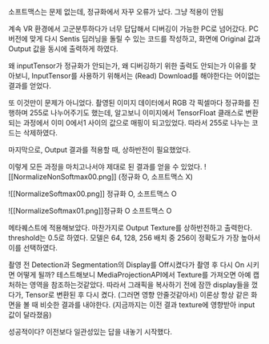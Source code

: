 소프트맥스는 문제 없는데, 정규화에서 자꾸 오류가 났다. 그냥 적용이 안됨

계속 VR 환경에서 고군분투하다가 너무 답답해서 디버깅이 가능한 PC로 넘어갔다. 
PC 버전에 맞게 다시 Sentis 딥러닝을 돌릴 수 있는 코드를 작성하고, 화면에 Original 값과 Output 값을 동시에 출력하게 하였다.

왜 inputTensor가 정규화가 안되는가, 왜 디버깅하기 위한 출력도 안되는가 이유를 찾아보니, InputTensor를 사용하기 위해서는 (Read) Download를 해야한다는 어이없는 결과를 얻었다.

또 이것만이 문제가 아니었다. 촬영된 이미지 데이터에서 RGB 각 픽셀마다 정규화를 진행하며 255로 나누어주기도 했는데, 알고보니 이미지에서 TensorFloat 클래스로 변환되는 과정에서 이미 0에서1 사이의 값으로 매핑이 되고있었다. 따라서 255로 나누는 코드는 삭제하였다.

마지막으로, Output 결과를 적용할 때, 상하반전이 필요했었다.

이렇게 모든 과정을 마치고나서야 제대로 된 결과를 얻을 수 있었다.
![[NormalizeNonSoftmax00.png]]
(정규화 O, 소프트맥스 X)

![[NormalizeSoftmax00.png]]
정규화 O, 소프트맥스 O

![[NormalizeSoftmax01.png]]정규화 O 소프트맥스 O

메타퀘스트에 적용해보았다. 마찬가지로 Output Texture를 상하반전하고 출력한다. threshold는 0.5로 하였다.
모델은 64, 128, 256 배치 중 256이 정확도가 가장 높아서 이를 선택하였다.

촬영 전 Detection과 Segmentation의 Display를 Off시켰다가 촬영 후 다시 On 시키면 어떻게 될까?
테스트해보니 MediaProjectionAPI에서 Texture를 가져오면 아예 캡처하는 영역을 참조하는것같았다.
따라서 그래픽을 복사하기 전에 잠깐 display들을 껐다가, Tensor로 변환된 후 다시 켰다. (그러면 영향 안줄것같아서) 이론상 항상 같은 화면을 볼 때 비슷한 결과를 내야한다. (지금까지는 이전 결과 texture에 영향받아 input값이 달라졌음)

성공적이다? 이전보다 일관성있는 답을 내놓기 시작했다.